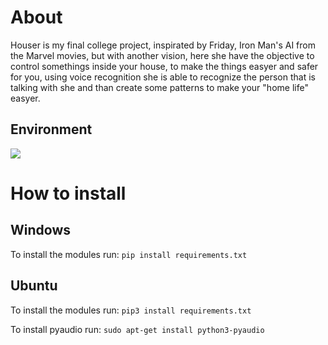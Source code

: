 # About 

Houser is my final college project, inspirated by Friday, Iron Man's AI from the Marvel movies, but with another vision, here she have the objective to control somethings inside your house, to make the things easyer and safer for you, using voice recognition she is able to recognize the person that is talking with she and than create some patterns to make your "home life" easyer.

## Environment

<a target="_blank" href="https://www.python.org/downloads/" title="python version">
  <img src="https://img.shields.io/badge/Python-v3.6.8-blue">
</a>

# How to install

## Windows

To install the modules run: `pip install requirements.txt`

## Ubuntu 

To install the modules run: `pip3 install requirements.txt`

To install pyaudio run: `sudo apt-get install python3-pyaudio`